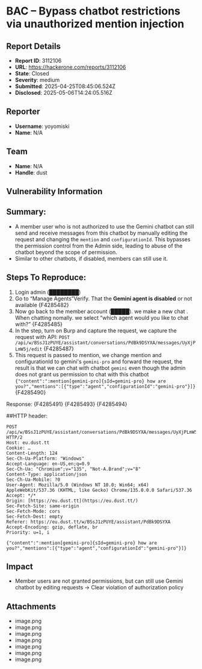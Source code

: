 # BAC – Bypass chatbot restrictions via unauthorized mention injection

## Report Details
- **Report ID**: 3112106
- **URL**: https://hackerone.com/reports/3112106
- **State**: Closed
- **Severity**: medium
- **Submitted**: 2025-04-25T08:45:06.524Z
- **Disclosed**: 2025-05-06T14:24:05.516Z

## Reporter
- **Username**: yoyomiski
- **Name**: N/A

## Team
- **Name**: N/A
- **Handle**: dust

## Vulnerability Information
## Summary:
- A member user who is not authorized to use the Gemini chatbot can still send and receive messages from this chatbot by manually editing the request and changing the ```mention``` and ```configurationId```. This bypasses the permission control from the Admin side, leading to abuse of the chatbot beyond the scope of permission.
- Similar to other chatbots, if disabled, members can still use it.

## Steps To Reproduce:
1. Login admin (████████)
2. Go to “Manage Agents”Verify. That the **Gemini agent is disabled** or not available
{F4285482}
3. Now go back to  the member account (█████). we make a new chat . When chatting nomally. we select “which agent would you like to chat with?”
{F4285485}
4. In the step, turn on Burp and capture the request, we capture the request with API:
```POST /api/w/BSsJ1zPUYE/assistant/conversations/PdBk9DSYXA/messages/UyXjPLmW5j/edit```
{F4285487}
5. This request is passed to mention, we change mention and configurationId to gemini's ```gemini-pro``` and forward the request, the result is that we can chat with chatbot ```gemini``` even though the admin does not grant us permission to chat with this chatbot
```{"content":":mention[gemini-pro]{sId=gemini-pro} how are you?","mentions":[{"type":"agent","configurationId":"gemini-pro"}]}```
{F4285490}

Response:
{F4285491}
{F4285493}
{F4285494}

##HTTP header:
```
POST /api/w/BSsJ1zPUYE/assistant/conversations/PdBk9DSYXA/messages/UyXjPLmW5j/edit HTTP/2
Host: eu.dust.tt
Cookie: …
Content-Length: 124
Sec-Ch-Ua-Platform: "Windows"
Accept-Language: en-US,en;q=0.9
Sec-Ch-Ua: "Chromium";v="135", "Not-A.Brand";v="8"
Content-Type: application/json
Sec-Ch-Ua-Mobile: ?0
User-Agent: Mozilla/5.0 (Windows NT 10.0; Win64; x64) AppleWebKit/537.36 (KHTML, like Gecko) Chrome/135.0.0.0 Safari/537.36
Accept: */*
Origin: [https://eu.dust.tt](https://eu.dust.tt/)
Sec-Fetch-Site: same-origin
Sec-Fetch-Mode: cors
Sec-Fetch-Dest: empty
Referer: https://eu.dust.tt/w/BSsJ1zPUYE/assistant/PdBk9DSYXA
Accept-Encoding: gzip, deflate, br
Priority: u=1, i

{"content":":mention[gemini-pro]{sId=gemini-pro} how are you?","mentions":[{"type":"agent","configurationId":"gemini-pro"}]}
```

## Impact

- Member users are not granted permissions, but can still use Gemini chatbot by editing requests → Clear violation of authorization policy

## Attachments
- image.png
- image.png
- image.png
- image.png
- image.png
- image.png
- image.png
